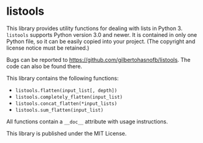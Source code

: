 # listools

This library provides utility functions for dealing with lists in Python 3. `listools` supports Python version 3.0 and newer. It is contained in only one Python file, so it can be easily copied into your project. (The copyright and license notice must be retained.)

Bugs can be reported to https://github.com/gilbertohasnofb/listools. The code can also be found there.

This library contains the following functions:

* `listools.flatten(input_list[, depth])`
* `listools.completely_flatten(input_list)`
* `listools.concat_flatten(*input_lists)`
* `listools.sum_flatten(input_list)`

All functions contain a `__doc__` attribute with usage instructions.

This library is published under the MIT License.
